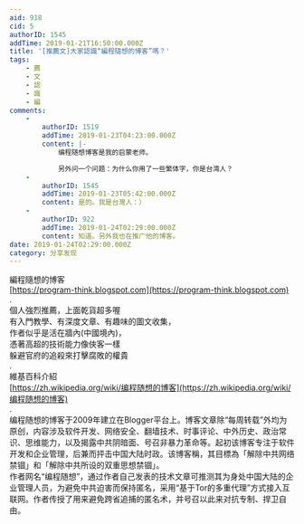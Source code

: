```yaml
---
aid: 918
cid: 5
authorID: 1545
addTime: 2019-01-21T16:50:00.000Z
title: '[推薦文]大家認識“編程隨想的博客”嗎？'
tags:
    - 薦
    - 文
    - 認
    - 識
    - 編
comments:
    -
        authorID: 1519
        addTime: 2019-01-23T04:23:00.000Z
        content: |-
            编程随想博客是我的启蒙老师。

            另外问一个问题：为什么你用了一些繁体字，你是台湾人？
    -
        authorID: 1545
        addTime: 2019-01-23T05:42:00.000Z
        content: 是的。我是台灣人：）
    -
        authorID: 922
        addTime: 2019-01-24T02:29:00.000Z
        content: 知道。另外我也在推广他的博客。
date: 2019-01-24T02:29:00.000Z
category: 分享发现
---
```


編程隨想的博客  
[https://program-think.blogspot.com](https://program-think.blogspot.com)  
.  
個人強烈推薦，上面乾貨超多喔  
有入門教學、有深度文章、有趣味的圖文收集，  
作者似乎是活在牆內(中國境內)，  
憑著高超的技術能力像俠客一樣  
躲避官府的追殺來打擊腐敗的權貴  
.  
維基百科介紹  
[https://zh.wikipedia.org/wiki/编程随想的博客](https://zh.wikipedia.org/wiki/编程随想的博客)  
.  
编程随想的博客于2009年建立在Blogger平台上。博客文章除“每周转载”外均为原创，内容涉及软件开发、网络安全、翻墙技术、时事评论、中外历史、政治常识、思维能力，以及揭露中共阴暗面、号召非暴力革命等。起初该博客专注于软件开发和企业管理，后兼而抨击中国大陆时政。该博客稱，其目標為「解除中共网络禁锢」和「解除中共所设的双重思想禁锢」。  
作者网名“编程随想”，通过作者自己发表的技术文章可推测其为身处中国大陆的企业管理人员，为避免中共迫害而保持匿名，采用“基于Tor的多重代理”方式接入互联网。作者传授了用来避免跨省追捕的匿名术，并号召以此来对抗专制、捍卫自由。
